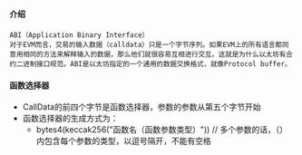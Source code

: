 #### 介绍

    ABI（Application Binary Interface）
    对于EVM而言，交易的输入数据（calldata）只是一个字节序列。如果EVM上的所有语言都同意用相同的方法来解释输入的数据，那么他们就很容易互相进行交互。这就是为什么以太坊有合约二进制接口规范。ABI是以太坊指定的一个通用的数据交换格式，就像Protocol buffer。

#### 函数选择器

- CallData的前四个字节是函数选择器，参数的参数从第五个字节开始
- 函数选择器的生成方式为：
    - bytes4(keccak256("函数名（函数参数类型）")) // 多个参数的话，（）内包含每个参数的类型，以逗号隔开，不能有空格

